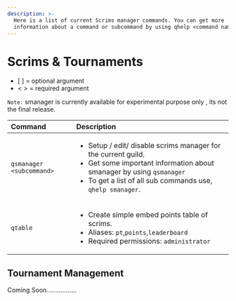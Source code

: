 ```yaml
---
description: >-
  Here is a list of current Scrims manager commands. You can get more
  information about a command or subcommand by using qhelp <command name>.
---
```


# Scrims & Tournaments

* \[ \] = optional argument
* &lt; &gt; = required argument

`Note:` smanager is currently available for experimental purpose only , its not the final release.

<table>
  <thead>
    <tr>
      <th style="text-align:left">Command</th>
      <th style="text-align:left">Description</th>
    </tr>
  </thead>
  <tbody>
    <tr>
      <td style="text-align:left"><code>qsmanager &lt;subcommand&gt;</code>
      </td>
      <td style="text-align:left">
        <ul>
          <li>Setup / edit/ disable scrims manager for the current guild.</li>
          <li>Get some important information about smanager by using <code>qsmanager</code>
          </li>
          <li>To get a list of all sub commands use, <code>qhelp smanager</code>.</li>
        </ul>
      </td>
    </tr>
    <tr>
      <td style="text-align:left"><code>qtable</code>
      </td>
      <td style="text-align:left">
        <ul>
          <li>Create simple embed points table of scrims.</li>
          <li>Aliases: <code>pt</code>,<code>points</code>,<code>leaderboard</code>
          </li>
          <li>Required permissions: <code>administrator</code>
          </li>
        </ul>
      </td>
    </tr>
  </tbody>
</table>

## Tournament Management

Coming Soon.................

